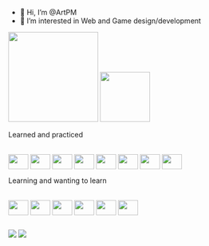 - 👋 Hi, I’m @ArtPM
- 👀 I’m interested in Web and Game design/development

<div>
  <img height="180em" src="https://github-readme-stats.vercel.app/api?username=ArtPM&show_icons=true&count_private=true&theme=midnight-purple">
  <img height="100em" src="https://github-readme-stats.vercel.app/api/top-langs/?username=ArtPM&layout=compact&theme=midnight-purple">
</div>

<div style="display: inline-block;"> 
    <p textalign="center">Learned and practiced</p> <br>
  <img align="center" height="30" width="40" src="https://cdn.jsdelivr.net/gh/devicons/devicon/icons/html5/html5-original.svg">
  <img align="center" height="30" width="40" src="https://cdn.jsdelivr.net/gh/devicons/devicon/icons/css3/css3-original.svg">
  <img align="center" height="30" width="40" src="https://cdn.jsdelivr.net/gh/devicons/devicon/icons/javascript/javascript-original.svg">
  <img align="center" height="30" width="40" src="https://cdn.jsdelivr.net/gh/devicons/devicon/icons/git/git-original.svg">
  <img align="center" height="30" width="40" src="https://cdn.jsdelivr.net/gh/devicons/devicon/icons/windows8/windows8-original.svg">
  <img align="center" height="30" width="40" src="https://cdn.jsdelivr.net/gh/devicons/devicon/icons/bootstrap/bootstrap-plain.svg">
  <img align="center" height="30" width="40" src="https://cdn.jsdelivr.net/gh/devicons/devicon/icons/tailwindcss/tailwindcss-plain.svg">
  <img align="center" height="30" width="40" src="https://cdn.jsdelivr.net/gh/devicons/devicon/icons/gimp/gimp-original.svg">
</div> <br>

<div style="display: inline-block;">
    <p textalign="center">Learning and wanting to learn</p> <br>
    <img align="center" height="30" width="40" src="https://cdn.jsdelivr.net/gh/devicons/devicon/icons/react/react-original.svg">
    <img align="center" height="30" width="40" src="https://cdn.jsdelivr.net/gh/devicons/devicon/icons/nodejs/nodejs-original.svg">
    <img align="center" height="30" width="40" src="https://cdn.jsdelivr.net/gh/devicons/devicon/icons/typescript/typescript-original.svg">
    <img align="center" height="30" width="40" src="https://cdn.jsdelivr.net/gh/devicons/devicon/icons/amazonwebservices/amazonwebservices-original.svg">
    <img align="center" height="30" width="40" src="https://cdn.jsdelivr.net/gh/devicons/devicon/icons/mysql/mysql-original.svg">
    <img align="center" height="30" width="40" src="https://cdn.jsdelivr.net/gh/devicons/devicon/icons/linux/linux-original.svg">
</div> <br>

##

<div> 
 <a href="https://www.linkedin.com/in/arthur-peixoto-melo-3857361b8/" target="_blank"><img src="https://img.shields.io/badge/LinkedIn-0077B5?style=for-the-badge&logo=linkedin&logoColor=white" target="_blank"></a>
 <a href="mailto:arthurpeixotomelo@gmail.com"><img src="https://img.shields.io/badge/Gmail-D14836?style=for-the-badge&logo=gmail&logoColor=white" target="_blank"></a>
</div>
